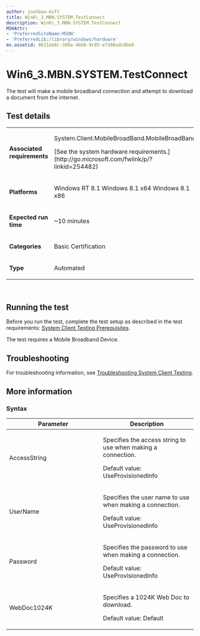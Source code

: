 ```yaml
---
author: joshbax-msft
title: Win6\_3.MBN.SYSTEM.TestConnect
description: Win6\_3.MBN.SYSTEM.TestConnect
MSHAttr:
- 'PreferredSiteName:MSDN'
- 'PreferredLib:/library/windows/hardware'
ms.assetid: 8621ab8c-308a-4bb8-9c05-e7308adc8be0
---
```


# Win6\_3.MBN.SYSTEM.TestConnect


The test will make a mobile broadband connection and attempt to download a document from the internet.

## Test details


<table>
<colgroup>
<col width="50%" />
<col width="50%" />
</colgroup>
<tbody>
<tr class="odd">
<td><p><strong>Associated requirements</strong></p></td>
<td><p>System.Client.MobileBroadBand.MobileBroadBand</p>
<p>[See the system hardware requirements.](http://go.microsoft.com/fwlink/p/?linkid=254482)</p></td>
</tr>
<tr class="even">
<td><p><strong>Platforms</strong></p></td>
<td><p>Windows RT 8.1 Windows 8.1 x64 Windows 8.1 x86</p></td>
</tr>
<tr class="odd">
<td><p><strong>Expected run time</strong></p></td>
<td><p>~10 minutes</p></td>
</tr>
<tr class="even">
<td><p><strong>Categories</strong></p></td>
<td><p>Basic Certification</p></td>
</tr>
<tr class="odd">
<td><p><strong>Type</strong></p></td>
<td><p>Automated</p></td>
</tr>
</tbody>
</table>

 

## Running the test


Before you run the test, complete the test setup as described in the test requirements: [System Client Testing Prerequisites](system-client-testing-prerequisites.md).

The test requires a Mobile Broadband Device.

## Troubleshooting


For troubleshooting information, see [Troubleshooting System Client Testing](troubleshooting-system-client-testing.md).

## More information


### Syntax

<table>
<colgroup>
<col width="50%" />
<col width="50%" />
</colgroup>
<thead>
<tr class="header">
<th>Parameter</th>
<th>Description</th>
</tr>
</thead>
<tbody>
<tr class="odd">
<td><p>AccessString</p></td>
<td><p>Specifies the access string to use when making a connection.</p>
<p>Default value: UseProvisionedInfo</p></td>
</tr>
<tr class="even">
<td><p>UserName</p></td>
<td><p>Specifies the user name to use when making a connection.</p>
<p>Default value: UseProvisionedInfo</p></td>
</tr>
<tr class="odd">
<td><p>Password</p></td>
<td><p>Specifies the password to use when making a connection.</p>
<p>Default value: UseProvisionedInfo</p></td>
</tr>
<tr class="even">
<td><p>WebDoc1024K</p></td>
<td><p>Specifies a 1024K Web Doc to download.</p>
<p>Default value: Default</p></td>
</tr>
</tbody>
</table>

 

 

 






